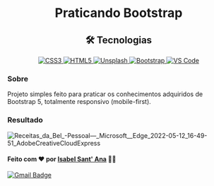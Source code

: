<h1 align="center">Praticando Bootstrap</h1>

<h2 align="center"> 🛠 Tecnologias</h2>

<p align="center">
  <a href="">
    <img src="https://img.shields.io/badge/CSS3-1572B6?style=for-the-badge&logo=css3&logoColor=white"  alt="CSS3" />
  </a>
   <a href="">
    <img src="https://img.shields.io/badge/HTML5-E34F26?style=for-the-badge&logo=html5&logoColor=white"  alt="HTML5" />
  </a>
   <a href="">
    <img src="https://img.shields.io/badge/Unsplash-000000?style=for-the-badge&logo=Unsplash&logoColor=white"  alt="Unsplash" />
  </a>
   <a href="">
    <img src="https://img.shields.io/badge/Bootstrap-563D7C?style=for-the-badge&logo=bootstrap&logoColor=white"  alt="Bootstrap" />
  </a>
  <a href="">
    <img src="https://img.shields.io/badge/Visual_Studio_Code-0078D4?style=for-the-badge&logo=visual%20studio%20code&logoColor=white"  alt="VS Code" />
  </a>
  </p>

### Sobre
Projeto simples feito para praticar os conhecimentos adquiridos de Bootstrap 5, totalmente responsivo (mobile-first).
<br>

### Resultado

 ![Receitas_da_Bel_-_Pessoal_—_Microsoft__Edge_2022-05-12_16-49-51_AdobeCreativeCloudExpress](https://user-images.githubusercontent.com/101607831/172070489-36cd61bb-ce9f-4f5a-a336-d3eb554285ce.gif)

#### Feito com ❤️ por <a href="https://www.linkedin.com/in/isabelsantana2811/">Isabel Sant' Ana</a> 👋🏽

  [![Gmail Badge](https://img.shields.io/badge/-isabelsantana2811@gmail.com-c14438?style=flat-square&logo=Gmail&logoColor=white&link=mailto:isabelsantana2811@gmail.com)](mailto:isabelsantana2811@gmail.com) 
